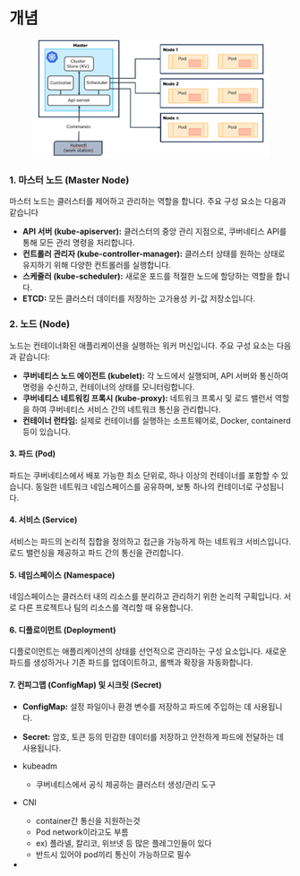 # 개념

<figure><img src="../../../.gitbook/assets/image (47).png" alt=""><figcaption></figcaption></figure>

### 1. 마스터 노드 (Master Node)

마스터 노드는 클러스터를 제어하고 관리하는 역할을 합니다. 주요 구성 요소는 다음과 같습니다

* **API 서버 (kube-apiserver):** 클러스터의 중앙 관리 지점으로, 쿠버네티스 API를 통해 모든 관리 명령을 처리합니다.
* **컨트롤러 관리자 (kube-controller-manager):** 클러스터 상태를 원하는 상태로 유지하기 위해 다양한 컨트롤러를 실행합니다.
* **스케줄러 (kube-scheduler):** 새로운 포드를 적절한 노드에 할당하는 역할을 합니다.
* **ETCD:** 모든 클러스터 데이터를 저장하는 고가용성 키-값 저장소입니다.

### 2. 노드 (Node)

노드는 컨테이너화된 애플리케이션을 실행하는 워커 머신입니다. 주요 구성 요소는 다음과 같습니다:

* **쿠버네티스 노드 에이전트 (kubelet):** 각 노드에서 실행되며, API 서버와 통신하여 명령을 수신하고, 컨테이너의 상태를 모니터링합니다.
* **쿠버네티스 네트워킹 프록시 (kube-proxy):** 네트워크 프록시 및 로드 밸런서 역할을 하여 쿠버네티스 서비스 간의 네트워크 통신을 관리합니다.
* **컨테이너 런타임:** 실제로 컨테이너를 실행하는 소프트웨어로, Docker, containerd 등이 있습니다.

#### 3. 파드 (Pod)

파드는 쿠버네티스에서 배포 가능한 최소 단위로, 하나 이상의 컨테이너를 포함할 수 있습니다. 동일한 네트워크 네임스페이스를 공유하며, 보통 하나의 컨테이너로 구성됩니다.

#### 4. 서비스 (Service)

서비스는 파드의 논리적 집합을 정의하고 접근을 가능하게 하는 네트워크 서비스입니다. 로드 밸런싱을 제공하고 파드 간의 통신을 관리합니다.

#### 5. 네임스페이스 (Namespace)

네임스페이스는 클러스터 내의 리소스를 분리하고 관리하기 위한 논리적 구획입니다. 서로 다른 프로젝트나 팀의 리소스를 격리할 때 유용합니다.

#### 6. 디플로이먼트 (Deployment)

디플로이먼트는 애플리케이션의 상태를 선언적으로 관리하는 구성 요소입니다. 새로운 파드를 생성하거나 기존 파드를 업데이트하고, 롤백과 확장을 자동화합니다.

#### 7. 컨피그맵 (ConfigMap) 및 시크릿 (Secret)

* **ConfigMap:** 설정 파일이나 환경 변수를 저장하고 파드에 주입하는 데 사용됩니다.
* **Secret:** 암호, 토큰 등의 민감한 데이터를 저장하고 안전하게 파드에 전달하는 데 사용됩니다.
* kubeadm
  * 쿠버네티스에서 공식 제공하는 클러스터 생성/관리 도구
*   CNI

    * container간 통신을 지원하는것
    * Pod network이라고도 부름
    * &#x20;ex) 플라넬, 칼리코, 위브넷 등 많은 플레그인들이 있다
    * 반드시 있어야 pod끼리 통신이 가능하므로 필수


*

